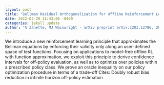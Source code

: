 ```yaml
--- 
layout: post 
title: "Bellman Residual Orthogonalization for Offline Reinforcement Learning" 
date: 2022-03-29 11:43:06 -0400 
categories: jekyll update 
author: "A Zanette, MJ Wainwright - arXiv preprint arXiv:2203.12786, 2022" 
--- 
```

We introduce a new reinforcement learning principle that approximates the Bellman equations by enforcing their validity only along an user-defined space of test functions. Focusing on applications to model-free offline RL with function approximation, we exploit this principle to derive confidence intervals for off-policy evaluation, as well as to optimize over policies within a prescribed policy class. We prove an oracle inequality on our policy optimization procedure in terms of a trade-off Cites: Doubly robust bias reduction in infinite horizon off-policy estimation
